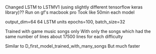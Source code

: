Changed LSTM to LSTMV1 (using slightly different tensorflow keras library)??
Run on gf's macbook pro
Took like 50min each model

output_dim=64
64 LSTM units
epochs=100, batch_size=32

Trained with game music songs only
With only the songs which had the same number of lines
about 17500 lines for each difficulty

Similar to D_first_model_trained_with_many_songs
But much faster
